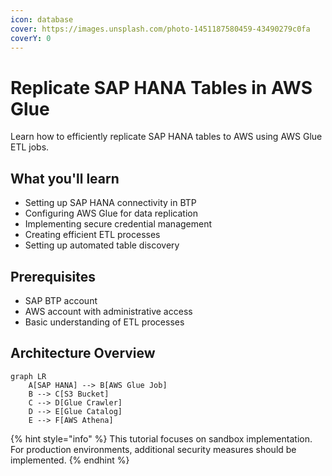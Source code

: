 ```yaml
---
icon: database
cover: https://images.unsplash.com/photo-1451187580459-43490279c0fa
coverY: 0
---
```


# Replicate SAP HANA Tables in AWS Glue

Learn how to efficiently replicate SAP HANA tables to AWS using AWS Glue ETL jobs.

## What you'll learn

- Setting up SAP HANA connectivity in BTP
- Configuring AWS Glue for data replication
- Implementing secure credential management
- Creating efficient ETL processes
- Setting up automated table discovery

## Prerequisites

- SAP BTP account
- AWS account with administrative access
- Basic understanding of ETL processes

## Architecture Overview

```mermaid
graph LR
    A[SAP HANA] --> B[AWS Glue Job]
    B --> C[S3 Bucket]
    C --> D[Glue Crawler]
    D --> E[Glue Catalog]
    E --> F[AWS Athena]
```

{% hint style="info" %}
This tutorial focuses on sandbox implementation. For production environments, additional security measures should be implemented.
{% endhint %}
